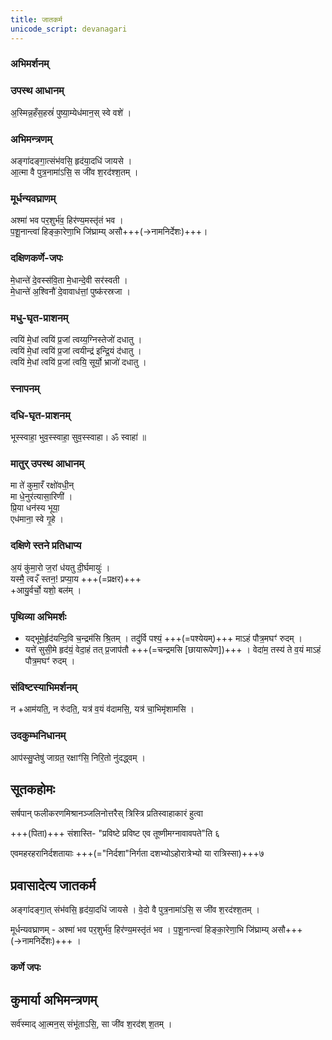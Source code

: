 ```yaml
---
title: जातकर्म
unicode_script: devanagari
---
```


### अभिमर्शनम्
<div class="js_include" url="../../../../saMskAra/mantraH/agniH/Rk/divaspari/"  newLevelForH1="4" includeTitle="true"> </div>  

### उपस्थ आधानम्
अ॒स्मिन्न॒हँस॒हस्रं॑ पुष्या॒म्येध॑मान॒स् स्वे वशे॑ ।

###  अभिमन्त्रणम्
अङ्गा॑दङ्गा॒त्संभ॑वसि॒ हृद॑या॒दधि॑ जायसे ।  
आ॒त्मा वै पुत्र॒नामा॑ऽसि॒ स जी॑व श॒रद॑श्श॒तम् ।

### मूर्धन्यवघ्राणम्

अश्मा॑ भव पर॒शुर्भ॑व॒ हिर॑ण्य॒मस्तृ॑तं भव ।  
प॒शू॒नान्त्वा॑ हिङ्का॒रेणा॒भि  जि॑घ्राम्य् असौ+++(→नामनिर्देशः)+++।

###  दक्षिणकर्णे-जपः
मे॒धान्ते॑ दे॒वस्स॑वि॒ता मे॒धान्दे॒वी सर॑स्वती ।  
मे॒धान्ते॑ अ॒श्विनौ॑ दे॒वावाध॑त्तां॒ पुष्क॑रस्रजा ।

###  मधु-घृत-प्राशनम्

त्वयि॑ मे॒धां त्वयि॑ प्र॒जां त्वय्य॒ग्निस्तेजो॑ दधातु ।  
त्वयि॑ मे॒धां त्वयि॑ प्र॒जां त्वयीन्द्र॑ इन्द्रि॒यं द॑धातु ।  
त्वयि॑ मे॒धां त्वयि॑ प्र॒जां त्वयि॒ सूर्यो॒ भ्राजो॑ दधातु ।

### स्नापनम्

<div class="js_include" url="../prakIrNam/druho_munchAmi/"  newLevelForH1="4" includeTitle="true"> </div>  

### दधि-घृत-प्राशनम्
भूस्स्वाहा॒ भुव॒स्स्वाहा॒ सुव॒स्स्वाहा। ॐ स्वाहा॑ ॥

### मातुर् उपस्थ आधानम्
मा ते॑ कुमा॒रँ रक्षो॑वधी॒न्  
मा धे॒नुर॑त्यासा॒रिणी॑ ।  
प्रि॒या धन॑स्य भूया॒  
एध॑माना॒ स्वे गृ॒हे ।

### दक्षिणे स्तने प्रतिधाप्य
अ॒यं कु॑मा॒रो ज॒रां ध॑यतु दी॒र्घमायुः॑ ।  
यस्मै॒ त्व२ँ स्तन॒! प्रप्या॒य +++(=प्रक्षर)+++  
+आयु॒र्वर्चो॒ यशो॒ बल॑म् ।

### पृथिव्या अभिमर्शः
- यद्भूमे॒र्हृद॑यन्दि॒वि च॒न्द्रम॑सि श्रि॒तम् । तदु॑र्वि पश्यं॒ +++(=पश्येयम्)+++ माऽहं पौत्र॒मघꣳ॑ रुदम् ।
- यत्ते॑ सुसी॒मे हृद॑यं॒ वेदा॒हं तत् प्र॒जाप॑तौ +++(=चन्द्रमसि [छायारूपेण])+++ । वेदा॑म॒ तस्य॑ ते व॒यं माऽहं पौत्र॒मघꣳ॑ रुदम् ।

### संविष्टस्याभिमर्शनम्
न +आम॑यति॒, न रु॑दति॒, यत्र॑ व॒यं व॑दामसि॒, यत्र॑ चा॒भिमृ॑शामसि ।

### उदकुम्भनिधानम्
आप॑स्सु॒प्तेषु॑ जाग्रत॒ रक्षाꣳ॑सि॒ निरि॒तो नु॑दद्ध्वम् ।

## सूतकहोमः

सर्षपान् फलीकरणमिश्रानञ्जलिनोत्तरैस् त्रिस्त्रि प्रतिस्वाहाकारं हुत्वा  

<div class="js_include" url="../prakIrNam/sUtaka-homa-mantrAH/"  newLevelForH1="2" includeTitle="true"> </div>  



+++(पिता)+++ संशास्ति- "प्रविष्टे प्रविष्ट एव तूष्णीमग्नावावपते"ति ६  

एवमहरहरानिर्दशतायाः +++(="निर्दशा"निर्गता दशभ्योऽहोरात्रेभ्यो या रात्रिस्सा)+++७

## प्रवासादेत्य जातकर्म
अङ्गा॑दङ्गा॒त् संभ॑वसि॒ हृद॑या॒दधि॑ जायसे । वे॒दो वै पुत्र॒नामा॑ऽसि॒ स जी॑व श॒रद॑श्श॒तम् । 

मूर्धन्यवघ्राणम् - अश्मा॑ भव पर॒शुर्भ॑व॒ हिर॑ण्य॒मस्तृ॑तं भव । प॒शू॒नान्त्वा॑ हिङ्का॒रेणा॒भि जि॑घ्राम्य् असौ+++(→नामनिर्देशः)+++ ।

### कर्णे जपः
<div class="js_include" url="../../../../saMskAra/mantraH/misc-devas/Rk/agnirAyuShmAn/"  newLevelForH1="4" includeTitle="false"> </div>  

## कुमार्या अभिमन्त्रणम्
सर्व॑स्माद् आ॒त्मन॒स् संभू॑ताऽसि॒, सा जी॑व श॒रद॑श् श॒तम् ।  
